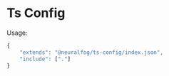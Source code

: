 # Ts Config

Usage:

```js
{
    "extends": "@neuralfog/ts-config/index.json",
    "include": ["."]
}
```
